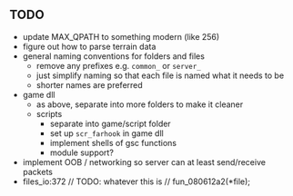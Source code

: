 TODO
----
- update MAX_QPATH to something modern (like 256)
- figure out how to parse terrain data
- general naming conventions for folders and files
    - remove any prefixes e.g. `common_` or `server_`
	- just simplify naming so that each file is named what it needs to be
	- shorter names are preferred
- game dll
    - as above, separate into more folders to make it cleaner
    - scripts
		- separate into game/script folder
		- set up `scr_farhook` in game dll
		- implement shells of gsc functions
		- module support?
- implement OOB / networking so server can at least send/receive packets
- files_io:372 // TODO: whatever this is // fun_080612a2(*file);
